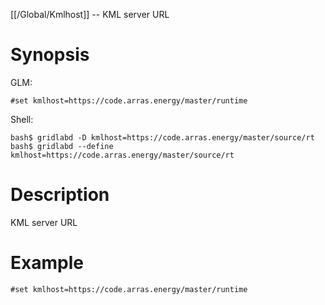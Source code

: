 [[/Global/Kmlhost]] -- KML server URL

# Synopsis

GLM:

~~~
#set kmlhost=https://code.arras.energy/master/runtime
~~~

Shell:

~~~
bash$ gridlabd -D kmlhost=https://code.arras.energy/master/source/rt
bash$ gridlabd --define kmlhost=https://code.arras.energy/master/source/rt
~~~

# Description

KML server URL

# Example

~~~
#set kmlhost=https://code.arras.energy/master/runtime
~~~
